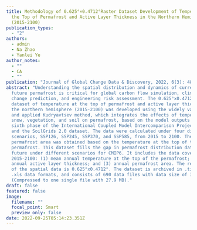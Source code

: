 ```yaml
---
title: Methodology of 0.625°×0.4712°Raster Dataset Development of Temperature at
  the Top of Permafrost and Active Layer Thickness in the Northern Hemisphere
  (2015-2100)
publication_types:
  - "2"
authors:
  - admin
  - Na Zhao
  - Yanlei Ye
author_notes:
  - ""
  - CA
  - ""
publication: "Journal of Global Change Data & Discovery, 2022, 6(3): 483–490"
abstract: "Understanding the spatial distribution and dynamics of current and
  future permafrost is critical for global carbon flow simulation, climate
  change prediction, and engineering risk assessment. The 0.625°x0.4712° raster
  dataset of temperature at the top of permafrost and active layer thickness in
  the northern hemisphere (2015-2100) was developed using the widely validated
  and applied Kudryavtsev method, which integrates the effects of temperature,
  snow, vegetation, and soil on permafrost, based on the model outputs from the
  sixth phase of the International Coupled Model Intercomparison Project (CMIP6)
  and the SoilGrids 2.0 dataset. The data were calculated under four different
  scenarios, SSP126, SSP245, SSP370, and SSP585, from 2015 to 2100. The
  permafrost area was obtained based on the temperature at the top of the
  permafrost. This dataset fills the gap in permafrost distribution data for the
  future under different scenarios for CMIP6. It includes the data covering
  2015-2100: (1) mean annual temperature at the top of the permafrost; (2)
  annual active layer thickness; and (3) annual permafrost area. The resolution
  of the spatial data is 0.625°x0.4712°. The dataset is archived in .tif and
  .xls data formats, and consists of 690 data files with data size of 35.6 MB
  (Compressed to one single file with 27.9 MB)."
draft: false
featured: false
image:
  filename: ""
  focal_point: Smart
  preview_only: false
date: 2022-09-25T05:14:23.351Z
---
```

